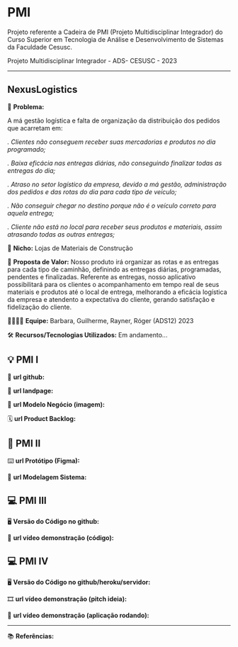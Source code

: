 # PMI
Projeto referente a Cadeira de PMI (Projeto Multidisciplinar Integrador) do Curso Superior em Tecnologia de Análise e Desenvolvimento de Sistemas da Faculdade Cesusc.

Projeto Multidisciplinar Integrador - ADS- CESUSC - 2023

-------------------
## NexusLogistics


🙁 **Problema:**

A má gestão logística e falta de organização da distribuição dos pedidos que acarretam em:

*. Clientes não conseguem receber suas mercadorias e produtos no dia programado;*

*. Baixa eficácia nas entregas diárias, não conseguindo finalizar todas as entregas do dia;*

*. Atraso no setor logístico da empresa, devido a má gestão, administração dos pedidos e das rotas do dia para cada tipo de veículo;*

*. Não conseguir chegar no destino porque não é o veículo correto para aquela entrega;*

*. Cliente não está no local para receber seus produtos e materiais, assim atrasando todas as outras entregas;*

🙂 **Nicho:** Lojas de Materiais de Construção

🎁 **Proposta de Valor:** Nosso produto irá organizar as rotas
e as entregas para cada tipo de caminhão, definindo as entregas diárias, programadas, pendentes e
finalizadas. Referente as entregas, nosso aplicativo possibilitará para os clientes
o acompanhamento em tempo real de seus materiais e produtos até o local de entrega, 
melhorando a eficácia logística da empresa e atendento a expectativa do cliente, gerando
satisfação e fidelização do cliente.

🧑‍💻👩‍💻 **Equipe:** Barbara, Guilherme, Rayner, Róger (ADS12) 2023

🛠️ **Recursos/Tecnologias Utilizados:** Em andamento...

💡 PMI I
-------------------

🔗 **url github:**

🛬 **url landpage:**

🤝 **url Modelo Negócio (imagem):**

🗓️ **url Product Backlog:**

📲 PMI II
-------------------

⌨️ **url Protótipo (Figma):**

📝 **url Modelagem Sistema:**

💻 PMI III
-------------------

🖥️ **Versão do Código no github:**

🎥 **url vídeo demonstração (código):**

💻 PMI IV
-------------------

🖥️ **Versão do Código no github/heroku/servidor:**

🎞️ **url vídeo demonstração (pitch ideia):**

🎥 **url vídeo demonstração (aplicação rodando):**

-------------------

📚 **Referências:**
